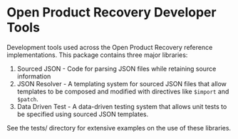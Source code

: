 # Open Product Recovery Developer Tools

Development tools used across the Open Product Recovery reference
implementations. This package contains three major libraries:

1. Sourced JSON - Code for parsing JSON files while retaining source information
1. JSON Resolver - A templating system for sourced JSON files that allow
    templates to be composed and modified with directives like `$import` and
    `$patch`.
1. Data Driven Test - A data-driven testing system that allows unit tests to be
    specified using sourced JSON templates.

See the tests/ directory for extensive examples on the use of these libraries.
